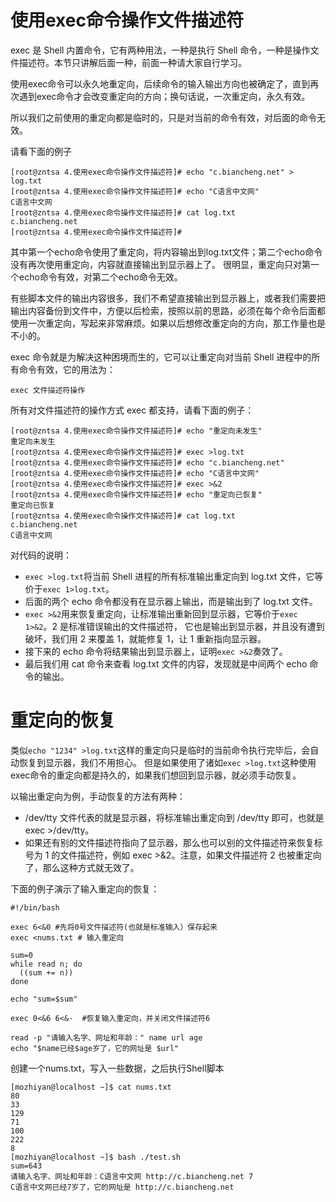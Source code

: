 # 使用exec命令操作文件描述符
exec 是 Shell 内置命令，它有两种用法，一种是执行 Shell 命令，一种是操作文件描述符。本节只讲解后面一种，前面一种请大家自行学习。

使用exec命令可以永久地重定向，后续命令的输入输出方向也被确定了，直到再次遇到exec命令才会改变重定向的方向；换句话说，一次重定向，永久有效。

所以我们之前使用的重定向都是临时的，只是对当前的命令有效，对后面的命令无效。

请看下面的例子
```shell
[root@zntsa 4.使用exec命令操作文件描述符]# echo "c.biancheng.net" > log.txt
[root@zntsa 4.使用exec命令操作文件描述符]# echo "C语言中文网"
C语言中文网
[root@zntsa 4.使用exec命令操作文件描述符]# cat log.txt 
c.biancheng.net
[root@zntsa 4.使用exec命令操作文件描述符]# 
```
其中第一个echo命令使用了重定向，将内容输出到log.txt文件；第二个echo命令没有再次使用重定向，内容就直接输出到显示器上了。
很明显，重定向只对第一个echo命令有效，对第二个echo命令无效。

有些脚本文件的输出内容很多，我们不希望直接输出到显示器上，或者我们需要把输出内容备份到文件中，方便以后检索，按照以前的思路，必须在每个命令后面都使用一次重定向，写起来非常麻烦。如果以后想修改重定向的方向，那工作量也是不小的。

exec 命令就是为解决这种困境而生的，它可以让重定向对当前 Shell 进程中的所有命令有效，它的用法为：
```shell
exec 文件描述符操作
```

所有对文件描述符的操作方式 exec 都支持，请看下面的例子：
```shell
[root@zntsa 4.使用exec命令操作文件描述符]# echo "重定向未发生"
重定向未发生
[root@zntsa 4.使用exec命令操作文件描述符]# exec >log.txt
[root@zntsa 4.使用exec命令操作文件描述符]# echo "c.biancheng.net"
[root@zntsa 4.使用exec命令操作文件描述符]# echo "C语言中文网"
[root@zntsa 4.使用exec命令操作文件描述符]# exec >&2
[root@zntsa 4.使用exec命令操作文件描述符]# echo "重定向已恢复"
重定向已恢复
[root@zntsa 4.使用exec命令操作文件描述符]# cat log.txt 
c.biancheng.net
C语言中文网
```
对代码的说明：
+ `exec >log.txt`将当前 Shell 进程的所有标准输出重定向到 log.txt 文件，它等价于`exec 1>log.txt`。
+ 后面的两个 echo 命令都没有在显示器上输出，而是输出到了 log.txt 文件。
+ `exec >&2`用来恢复重定向，让标准输出重新回到显示器，它等价于`exec 1>&2`。2 是标准错误输出的文件描述符，
它也是输出到显示器，并且没有遭到破坏，我们用 2 来覆盖 1，就能修复 1，让 1 重新指向显示器。
+ 接下来的 echo 命令将结果输出到显示器上，证明`exec >&2`奏效了。
+ 最后我们用 cat 命令来查看 log.txt 文件的内容，发现就是中间两个 echo 命令的输出。

# 重定向的恢复
类似`echo "1234" >log.txt`这样的重定向只是临时的当前命令执行完毕后，会自动恢复到显示器，我们不用担心。
但是如果使用了诸如`exec >log.txt`这种使用exec命令的重定向都是持久的，如果我们想回到显示器，就必须手动恢复。

以输出重定向为例，手动恢复的方法有两种：
+ /dev/tty 文件代表的就是显示器，将标准输出重定向到 /dev/tty 即可，也就是 exec >/dev/tty。
+ 如果还有别的文件描述符指向了显示器，那么也可以别的文件描述符来恢复标号为 1 的文件描述符，例如 exec >&2。注意，如果文件描述符 2 也被重定向了，那么这种方式就无效了。

下面的例子演示了输入重定向的恢复：
```shell
#!/bin/bash

exec 6<&0 #先将0号文件描述符(也就是标准输入）保存起来
exec <nums.txt # 输入重定向

sum=0
while read n; do
  ((sum += n))
done

echo "sum=$sum"

exec 0<&6 6<&-  #恢复输入重定向，并关闭文件描述符6

read -p "请输入名字、网址和年龄：" name url age
echo "$name已经$age岁了，它的网址是 $url"
```
创建一个nums.txt，写入一些数据，之后执行Shell脚本
```shell
[mozhiyan@localhost ~]$ cat nums.txt
80
33
129
71
100
222
8
[mozhiyan@localhost ~]$ bash ./test.sh
sum=643
请输入名字、网址和年龄：C语言中文网 http://c.biancheng.net 7
C语言中文网已经7岁了，它的网址是 http://c.biancheng.net
```

